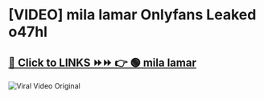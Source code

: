 
 # [VIDEO] mila lamar Onlyfans Leaked o47hl

## <h2><a href="https://clipsfans.com/mila_lamar&ref=git">🔗 Click to LINKS ⏩⏩ 👉 🟢 mila lamar </a></h2>

<a href="https://clipsfans.com/mila_lamar&ref=git" rel="nofollow" data-target="animated-image.originalLink"><img src="https://i.ibb.co.com/xMMVF88/686577567.gif" alt="Viral Video Original" style="max-width: 100%; display: inline-block;" data-target="animated-image.originalImage"></a>

